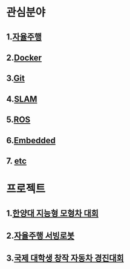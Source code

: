 # 관심분야

## 1.[자율주행](study/autonomous/README.md)
## 2.[Docker](study/docker/README.md)
## 3.[Git](study/git/README.md)
## 4.[SLAM](study/slam/README.md)
## 5.[ROS](study/ros/README.md)
## 6.[Embedded](study/embedded/README.md)
## 7. [etc](study/etc/README.md)


# 프로젝트

## 1.[한양대 지능형 모형차 대회](projects/smcc/README.md)
## 2.[자율주행 서빙로봇](projects/servingRobot/README.md)
## 3.[국제 대학생 창작 자동차 경진대회](projects/autonomousCompetition/README.md)